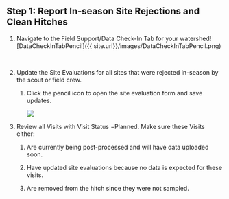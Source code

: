 ## Step 1: Report In-season Site Rejections and Clean Hitches



1. Navigate to the Field Support/Data Check-In Tab for your watershed![DataCheckInTabPencil]({{ site.url}}/images/DataCheckInTabPencil.png)

   ​

2. Update the Site Evaluations for all sites that were rejected in-season by the scout or field crew.

   1. Click the pencil icon to open the site evaluation form and save updates.

      ![](https://github.com/SouthForkResearch/CHaMP-Management/tree/master/images/Evaluation.png)

3. Review all Visits with Visit Status =Planned.  Make sure these Visits either:

   1. Are currently being post-processed and will have data uploaded soon.

   2. Have updated site evaluations because no data is expected for these visits.

   3. Are removed from the hitch since they were not sampled.

      ​

